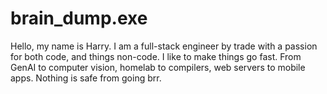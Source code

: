 # brain_dump.exe

Hello, my name is Harry. I am a full-stack engineer by trade with a passion for both code, and things non-code. I like to make things go fast. From GenAI to computer vision, homelab to compilers, web servers to mobile apps. Nothing is safe from going brr.